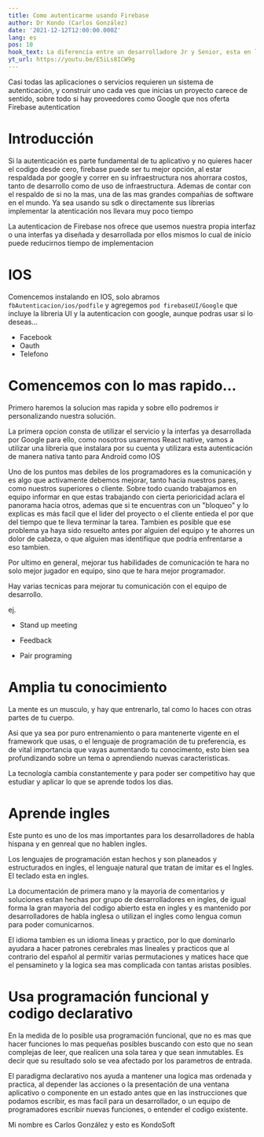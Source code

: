 ```yaml
---
title: Como autenticarme usando Firebase
author: Dr Kondo (Carlos González)
date: '2021-12-12T12:00:00.000Z'
lang: es
pos: 10
hook_text: La diferencía entre un desarrolladore Jr y Senior, esta en la entrega, no en el código
yt_url: https://youtu.be/E5iLs8ICW9g
---
```


Casi todas las aplicaciones o servicios requieren un sistema de autenticación, y construir uno cada ves que inicias un proyecto carece de sentido, sobre todo si hay proveedores como Google que nos oferta Firebase autentication

# Introducción

Si la autenticación es parte fundamental de tu aplicativo y no quieres hacer el codigo desde cero, firebase puede ser tu mejor opción, al estar respaldada por google y correr en su infraestructura nos ahorrara costos, tanto de desarrollo como de uso de infraestructura. Ademas de contar con el respaldo de si no la mas, una de las mas grandes compañias de software en el mundo. Ya sea usando su sdk o directamente sus librerias implementar la atenticación nos llevara muy poco tiempo

La autenticacion de Firebase nos ofrece que usemos nuestra propia interfaz o una interfas ya diseñada y desarrollada por ellos mismos lo cual de inicio puede reducirnos tiempo de implementacion

# IOS

Comencemos instalando en IOS, solo abramos `fbAutenticacion/ios/podfile` y agregemos `pod firebaseUI/Google` que incluye la libreria UI y la autenticacion con google, aunque podras usar si lo deseas...

- Facebook
- Oauth 
- Telefono 



# Comencemos con lo mas rapido...

Primero haremos la solucion mas rapida y sobre ello podremos ir personalizando nuestra solución.

La primera opcion consta de utilizar el servicio y la interfas ya desarrollada por Google para ello, como nosotros usaremos React native, vamos a utilizar una libreria que instalara por su cuenta y utilizara esta autenticación de manera nativa tanto para Android como IOS



Uno de los puntos mas debiles de los programadores es la comunicación y es algo que activamente debemos mejorar, tanto hacia nuestros pares, como nuestros superiores o cliente. Sobre todo cuando trabajamos en equipo informar en que estas trabajando con cierta perioricidad aclara el panorama hacia otros, ademas que si te encuentras con un "bloqueo" y lo explicas es más facil que el lider del proyecto o el cliente entieda el por que del tiempo que te lleva terminar la tarea.  Tambien es posible que ese problema ya haya sido resuelto antes por alguien del equipo y te ahorres un dolor de cabeza, o que alguien mas identifique que podría enfrentarse a eso tambien.

Por ultimo en general, mejorar tus habilidades de comunicación te hara no solo mejor jugador en equipo, sino que te hara mejor programador.

Hay varias tecnicas para mejorar tu comunicación con el equipo de desarrollo.

ej. 

  - Stand up meeting

  - Feedback

  - Pair programing

# Amplia tu conocimiento

La mente es un musculo, y hay que entrenarlo, tal como lo haces con otras partes de tu cuerpo.

Asi que ya sea por puro entrenamiento o para mantenerte vigente en el framework que usas, o el lenguaje de programación de tu preferencia, es de vital importancia que vayas aumentando tu conocimento, esto bien sea profundizando sobre un tema o aprendiendo nuevas caracteristicas.


La tecnología cambia constantemente y para poder ser competitivo hay que estudiar y aplicar lo que se aprende todos los dias.

# Aprende ingles

Este punto es uno de los mas importantes para los desarrolladores de habla hispana y en genreal que no hablen ingles. 

Los lenguajes de programación estan hechos y son planeados y estructurados en ingles, el lenguaje natural que tratan de imitar es el Ingles. El teclado esta en ingles.

La documentación de primera mano y la mayoria de comentarios y soluciones estan hechas por grupo de desarrolladores en ingles, de igual forma la gran mayoria del codigo abierto esta en ingles y es mantenido por desarrolladores de habla inglesa o utilizan el ingles como lengua comun para poder comunicarnos.

El idioma tambien es un idioma lineas y practico, por lo que dominarlo ayudara a hacer patrones cerebrales mas lineales y practicos que al contrario del español al permitir varias permutaciones y matices hace que el pensamineto y la logica sea mas complicada con tantas aristas posibles.

# Usa programación funcional y codigo declarativo

En la medida de lo posible usa programación funcional, que no es mas que hacer funciones lo mas pequeñas posibles buscando con esto que no sean complejas de leer, que realicen una sola tarea y que sean inmutables. Es decir que su resultado solo se vea afectado por los parametros de entrada.

El paradigma declarativo nos ayuda a mantener una logica mas ordenada y practica, al depender las acciones o la presentación de una ventana aplicativo o componente en un estado antes que en las instrucciones que podamos escribir, es mas facil para un desarrollador, o un equipo de programadores escribir nuevas funciones, o entender el codigo existente.



  Mi nombre es Carlos González y esto es KondoSoft
